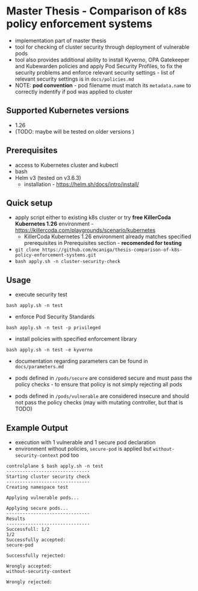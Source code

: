 # Master Thesis - Comparison of k8s policy enforcement systems

- implementation part of master thesis
- tool for checking of cluster security through deployment of vulnerable pods
- tool also provides additional ability to install Kyverno, OPA Gatekeeper and Kubewarden policies and apply Pod Security Profiles, to fix the security problems and enforce relevant security settings - list of relevant security settings is in `docs/policies.md`
- NOTE: **pod convention** - pod filename must match its `metadata.name` to correctly indentify if pod was applied to cluster

## Supported Kubernetes versions
- 1.26
- (TODO: maybe will be tested on older versions )

## Prerequisites
- access to Kubernetes cluster and kubectl
- bash
- Helm v3 (tested on v3.6.3)
  - installation - https://helm.sh/docs/intro/install/

## Quick setup
- apply script either to existing k8s cluster or try **free KillerCoda Kubernetes 1.26** environment - https://killercoda.com/playgrounds/scenario/kubernetes
  - KillerCoda Kubernetes 1.26 environment already matches specified prerequisites in Prerequisites section - **recomended for testing**
- `git clone https://github.com/mcaniga/thesis-comparison-of-k8s-policy-enforcement-systems.git`
- `bash apply.sh -n cluster-security-check`

## Usage
- execute security test
```
bash apply.sh -n test
```
- enforce Pod Security Standards
```
bash apply.sh -n test -p privileged
```
- install policies with specified enforcement library
```
bash apply.sh -n test -e kyverno
```
- documentation regarding parameters can be found in `docs/parameters.md`

- pods defined in `/pods/secure` are considered secure and must pass the policy checks - to ensure that policy is not simply rejecting all pods
- pods defined in `/pods/vulnerable` are considered insecure and should not pass the policy checks (may with mutating controller, but that is TODO)

## Example Output
- execution with 1 vulnerable and 1 secure pod declaration
- environment without policies, `secure-pod` is applied but `without-security-context` pod too
```
controlplane $ bash apply.sh -n test
-------------------------------
Starting cluster security check
-------------------------------
Creating namespace test

Applying vulnerable pods...

Applying secure pods...
-------------------------------
Results
-------------------------------
Successfull: 1/2
1/2
Successfully accepted:
secure-pod

Successfully rejected:

Wrongly accepted:
without-security-context

Wrongly rejected:
```
